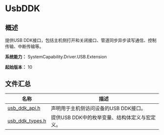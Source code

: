 # UsbDDK

## 概述

提供USB DDK接口，包括主机侧打开和关闭接口、管道同步异步读写通信、控制传输、中断传输等。

**系统能力：** SystemCapability.Driver.USB.Extension

**起始版本：** 10
## 文件汇总

| 名称 | 描述 |
| -- | -- |
| [usb_ddk_api.h](capi-usb-ddk-api-h.md) | 声明用于主机侧访问设备的USB DDK接口。 |
| [usb_ddk_types.h](capi-usb-ddk-types-h.md) | 提供USB DDK中的枚举变量、结构体定义与宏定义。 |
